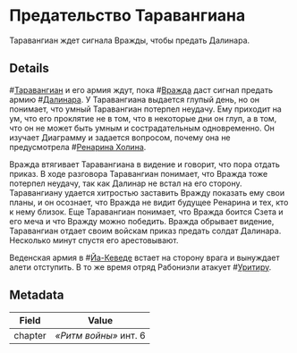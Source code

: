 # Предательство Таравангиана
Таравангиан ждет сигнала Вражды, чтобы предать Далинара.

## Details
#[Таравангиан](characters/taravangian) и его армия ждут, пока #[Вражда](characters/odium) даст сигнал предать армию #[Далинара](characters/dalinar). У Таравангиана выдается глупый день, но он понимает, что умный Таравангиан потерпел неудачу. Ему приходит на ум, что его проклятие не в том, что в некоторые дни он глуп, а в том, что он не может быть умным и сострадательным одновременно. Он изучает Диаграмму и задается вопросом, почему она не предусмотрела #[Ренарина Холина](characters/renarin).

Вражда втягивает Таравангиана в видение и говорит, что пора отдать приказ. В ходе разговора Таравангиан понимает, что Вражда тоже потерпел неудачу, так как Далинар не встал на его сторону. Таравангиану удается хитростью заставить Вражду показать ему свои планы, и он осознает, что Вражда не видит будущее Ренарина и тех, кто к нему близок. Еще Таравангиан понимает, что Вражда боится Сзета и его меча и что Вражду можно победить. Вражда обрывает видение, Таравангиан отдает своим войскам приказ предать солдат Далинара. Несколько минут спустя его арестовывают. 

Веденская армия в #[Йа-Кеведе](locations/jah-keved) встает на сторону врага и вынуждает алети отступить. В то же время отряд Рабониэли атакует #[Уритиру](locations/urithiru).

## Metadata
| Field | Value |
| ----- | ----- |
| chapter | *«Ритм войны»*  инт. 6 |
